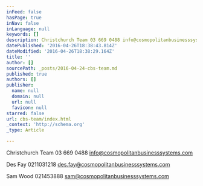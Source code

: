 ```yaml
---
inFeed: false
hasPage: true
inNav: false
inLanguage: null
keywords: []
description: Christchurch Team 03 669 0488 info@cosmopolitanbusinesssystems.com
datePublished: '2016-04-26T18:38:43.814Z'
dateModified: '2016-04-26T18:38:29.164Z'
title: ''
author: []
sourcePath: _posts/2016-04-24-cbs-team.md
published: true
authors: []
publisher:
  name: null
  domain: null
  url: null
  favicon: null
starred: false
url: cbs-team/index.html
_context: 'http://schema.org'
_type: Article

---
```

Christchurch Team 03 669 0488 info@cosmopolitanbusinesssystems.com

Des Fay 0211031218 [des.fay@cosmopolitanbusinesssystems.com][0]

Sam Wood 021453888 [sam@cosmopolitanbusinesssystems.com][1]

[0]: mailto:des.fay@cosmpolitanbusinesssystems.com
[1]: mailto:sam@cosmopolitanbusinesssystems.com